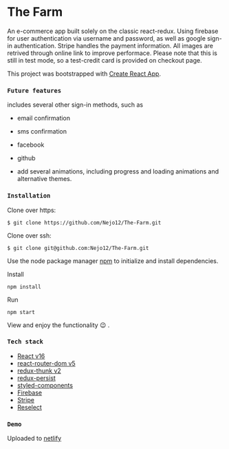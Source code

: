 # The Farm

An e-commerce app built solely on the classic react-redux.
Using firebase for user authentication via username and password, as well as google sign-in authentication.
Stripe handles the payment information. All images are retrived through online link to improve performace. Please note that this is still in test mode, so a test-credit card is provided on checkout page.

This project was bootstrapped with [Create React App](https://github.com/facebook/create-react-app).

### `Future features`

includes several other sign-in methods, such as

- email confirmation
- sms confirmation
- facebook
- github

- add several animations, including progress and loading animations and alternative themes.

### `Installation`

Clone over https:

```
$ git clone https://github.com/Nejo12/The-Farm.git
```

Clone over ssh:

```
$ git clone git@github.com:Nejo12/The-Farm.git
```

Use the node package manager [npm](https://www.npmjs.com/) to initialize and install dependencies.

Install

```
npm install
```

Run

```
npm start
```

View and enjoy the functionality :wink: .

### `Tech stack`

- [React v16](https://reactjs.org/)
- [react-router-dom v5](https://www.npmjs.com/package/react-router-dom)
- [redux-thunk v2](https://www.npmjs.com/package/redux-thunk)
- [redux-persist](https://github.com/rt2zz/redux-persist)
- [styled-components](https://styled-components.com/)
- [Firebase](https://firebase.google.com/)
- [Stripe](https://stripe.com)
- [Reselect](https://github.com/reduxjs/reselect)

### `Demo`

Uploaded to [netlify](https://ourfarm.netlify.com/)
